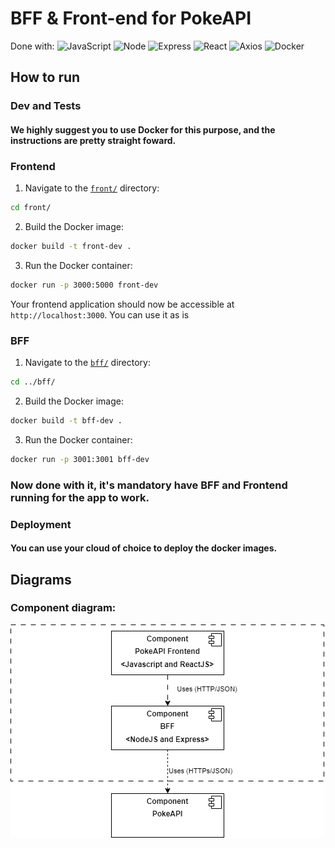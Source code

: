 
# BFF & Front-end for PokeAPI

Done with: 
![JavaScript](https://img.shields.io/badge/JavaScript-323330?style=for-the-badge&logo=javascript&logoColor=F7DF1E)
![Node](https://img.shields.io/badge/Node.js-43853D?style=for-the-badge&logo=node.js&logoColor=white)
![Express](https://img.shields.io/badge/Express%20js-000000?style=for-the-badge&logo=express&logoColor=white)
![React](https://img.shields.io/badge/React-20232A?style=for-the-badge&logo=react&logoColor=61DAFB)
![Axios](https://img.shields.io/badge/axios-671ddf?&style=for-the-badge&logo=axios&logoColor=white)
![Docker](https://img.shields.io/badge/Docker-2CA5E0?style=for-the-badge&logo=docker&logoColor=white)


## How to run

### Dev and Tests
#### We highly suggest you to use Docker for this purpose, and the instructions are pretty straight foward. 
 

### Frontend

1. Navigate to the [`front/`](command:_github.copilot.openRelativePath?%5B%22front%2F%22%5D "front/") directory:

```sh
cd front/
```

2. Build the Docker image:

```sh
docker build -t front-dev .
```

3. Run the Docker container:

```sh
docker run -p 3000:5000 front-dev
```

Your frontend application should now be accessible at `http://localhost:3000`. You can use it as is

### BFF

1. Navigate to the [`bff/`](command:_github.copilot.openRelativePath?%5B%22bff%2F%22%5D "bff/") directory:

```sh
cd ../bff/
```

2. Build the Docker image:

```sh
docker build -t bff-dev .
```

3. Run the Docker container:

```sh
docker run -p 3001:3001 bff-dev
```
### Now done with it, it's mandatory have BFF and Frontend running for the app to work.

### Deployment
#### You can use your cloud of choice to deploy the docker images.

## Diagrams
### Component diagram:
![App Screenshot](docu\Componnetes.png)


